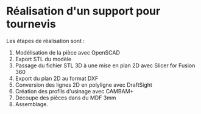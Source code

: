 # Réalisation d'un support pour tournevis

Les étapes de réalisation sont :
1. Modélisation de la pièce avec OpenSCAD
2. Export STL du modèle
3. Passage du fichier STL 3D à une mise en plan 2D avec Slicer for Fusion 360
4. Export du plan 2D au format DXF
5. Conversion des lignes 2D en polyligne avec DraftSight
6. Création des profils d'usinage avec CAMBAM+
7. Découpe des pièces dans du MDF 3mm
8. Assemblage.

